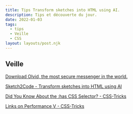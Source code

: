 ```yaml
---
title: Tips Transform sketches into HTML using AI.
description: Tips et découverte du jour.
date: 2022-01-03
tags:
  - tips
  - Veille
  - CSS
layout: layouts/post.njk
---
```


## Veille
[Download Olvid, the most secure messenger in the world.](https://olvid.io/)

[Sketch2Code - Transform sketches into HTML using AI](https://sketch2code.azurewebsites.net/)

[Did You Know About the :has CSS Selector? - CSS-Tricks](https://css-tricks.com/did-you-know-about-the-has-css-selector/)

[Links on Performance V - CSS-Tricks](https://css-tricks.com/links-on-performance-v/)